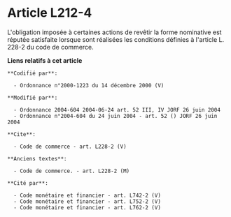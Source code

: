 # Article L212-4

L'obligation imposée à certaines actions de revêtir la forme nominative est réputée satisfaite lorsque sont réalisées les
conditions définies à l'article L. 228-2 du code de commerce.

**Liens relatifs à cet article**

	**Codifié par**:

	  - Ordonnance n°2000-1223 du 14 décembre 2000 (V)

	**Modifié par**:

	  - Ordonnance 2004-604 2004-06-24 art. 52 III, IV JORF 26 juin 2004
	  - Ordonnance n°2004-604 du 24 juin 2004 - art. 52 () JORF 26 juin 2004

	**Cite**:

	  - Code de commerce - art. L228-2 (V)

	**Anciens textes**:

	  - Code de commerce. - art. L228-2 (M)

	**Cité par**:

	  - Code monétaire et financier - art. L742-2 (V)
	  - Code monétaire et financier - art. L752-2 (V)
	  - Code monétaire et financier - art. L762-2 (V)
